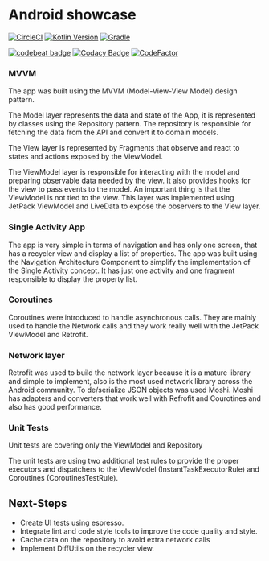 # Android showcase
[![CircleCI](https://circleci.com/gh/douglasmarques/showcase-android.svg?style=shield)](https://circleci.com/gh/douglasmarques/showcase-android)
[![Kotlin Version](https://img.shields.io/badge/Kotlin-1.3.72-blue.svg)](https://kotlinlang.org)
[![Gradle](https://img.shields.io/badge/Gradle-5.6.4-blue?style=flat)](https://gradle.org)

[![codebeat badge](https://codebeat.co/badges/ba9fae6e-77d2-4173-8587-36ac8756676b)](https://codebeat.co/projects/github-com-go-ble-ble-master)
[![Codacy Badge](https://api.codacy.com/project/badge/Grade/9d1e27b36235434cad003e4ba01e303e)](https://www.codacy.com/manual/douglasmarques/showcase-android?utm_source=github.com&amp;utm_medium=referral&amp;utm_content=douglasmarques/showcase-android&amp;utm_campaign=Badge_Grade)
[![CodeFactor](https://www.codefactor.io/repository/github/douglasmarques/showcase-android/badge)](https://www.codefactor.io/repository/github/douglasmarques/showcase-android)

### MVVM

The app was built using the MVVM (Model-View-View Model) design pattern.

The Model layer represents the data and state of the App, it is represented by classes using the Repository pattern. The repository is responsible for fetching the data from the API and convert it to domain models.

The View layer is represented by Fragments that observe and react to states and actions exposed by the ViewModel.

The ViewModel layer is responsible for interacting with the model and preparing observable data needed by the view. It also provides hooks for the view to pass events to the model. An important thing is that the ViewModel is not tied to the view.
This layer was implemented using JetPack ViewModel and LiveData to expose the observers to the View layer.

### Single Activity App

The app is very simple in terms of navigation and has only one screen, that has a recycler view and display a list of properties.
The app was built using the Navigation Architecture Component to simplify the implementation of the Single Activity concept. It has just one activity and one fragment responsible to display the property list.

### Coroutines

Coroutines were introduced to handle asynchronous calls. They are mainly used to handle the Network calls and they work really well with the JetPack ViewModel and Retrofit.

### Network layer

Retrofit was used to build the network layer because it is a mature library and simple to implement, also is the most used network library across the Android community.
To de/serialize JSON objects was used Moshi. Moshi has adapters and converters that work well with Refrofit and Courotines and also has good performance.

### Unit Tests

Unit tests are covering only the ViewModel and Repository

The unit tests are using two additional test rules to provide the proper executors and dispatchers to the ViewModel (InstantTaskExecutorRule) and Coroutines (CoroutinesTestRule).

## Next-Steps

- Create UI tests using espresso.
- Integrate lint and code style tools to improve the code quality and style.
- Cache data on the repository to avoid extra network calls
- Implement DiffUtils on the recycler view.
